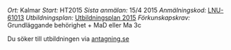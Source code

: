 *Ort:* Kalmar
*Start:* HT2015
*Sista anmälan:* 15/4 2015
*Anmälningskod:* [LNU-61013](https://www.antagning.se/se/search?period=HT_2015&freeText=+LNU-61013)
*Utbildningsplan:* [Utbildningsplan 2015](http://api.kursinfo.lnu.se/GenerateDocument.ashx?templatetype=programmesyllabus&revision=1&code=NGUDM&documenttype=pdf&lang=sv)
*Förkunskapskrav:* Grundläggande behörighet + MaD eller Ma 3c

Du söker till utbildningen via [antagning.se](http://antagning.se)
